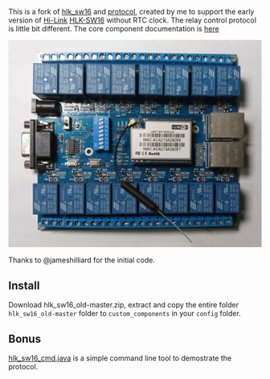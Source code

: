 This is a fork of [hlk_sw16](https://github.com/home-assistant/core/tree/dev/homeassistant/components/hlk_sw16) and [protocol](https://github.com/jameshilliard/hlk-sw16), created by me to support the early version of [Hi-Link](http://www.hlktech.net/) [HLK-SW16](http://www.hlktech.net/product_detail.php?ProId=48) without RTC clock.
The relay control protocol is little bit different.
The core component documentation is [here](https://www.home-assistant.io/integrations/hlk_sw16/)

![](hlk_sw16_old.jpg)

Thanks to @jameshilliard for the initial code.

## Install

Download hlk_sw16_old-master.zip, extract and copy the entire folder `hlk_sw16_old-master` folder to `custom_components` in your `config` folder.

## Bonus

[hlk_sw16_cmd.java](/hlk_sw16_cmd.java) is a simple command line tool to demostrate the protocol.
